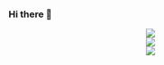 ### Hi there 👋

<!--
**IdeaMeshDyx/ideameshdyx** is a ✨ _special_ ✨ repository because its `README.md` (this file) appears on your GitHub profile.

Here are some ideas to get you started:

- 🔭 I’m currently working on ...
- 🌱 I’m currently learning ...
- 👯 I’m looking to collaborate on ...
- 🤔 I’m looking for help with ...
- 💬 Ask me about ...
- 📫 How to reach me: ...
- 😄 Pronouns: ...
- ⚡ Fun fact: ...
-->

<div align="center"> <img src="https://metrics.lecoq.io/ideameshdyx?template=classic&config.timezone=Asia%2FShanghai"> </div>

<div align="center">  <img src="https://github-readme-stats.vercel.app/api?username=ideameshdyx&show_icons=true&theme=radical"></div>

<div align="center">  <img src="https://streak-stats.demolab.com?user=ideameshdyx&theme=dark&mode=weekly"></div>


